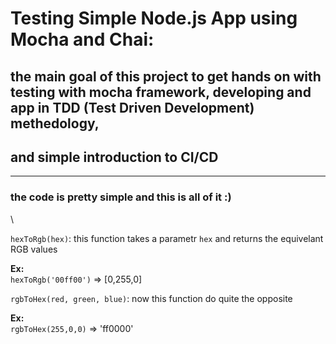 # Testing Simple Node.js App using Mocha and Chai:

## the main goal of this project to get hands on with testing with mocha framework, developing and app in **TDD** (Test Driven Development) methedology,
## and simple introduction to CI/CD

**************************

### the code is pretty simple and this is all of it :)

\

`hexToRgb(hex)`: this function takes a parametr `hex` and returns the equivelant RGB values 


**Ex:** \
    `hexToRgb('00ff00')` => [0,255,0]

`rgbToHex(red, green, blue)`: now this function do quite the opposite 

**Ex:** \
    `rgbToHex(255,0,0)` => 'ff0000'


